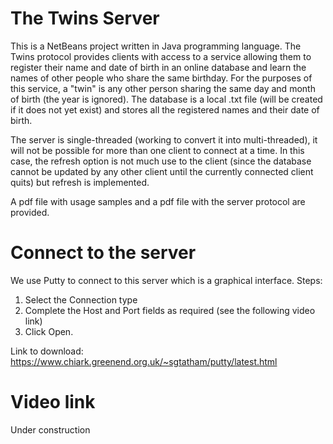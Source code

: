 # The Twins Server
This is a NetBeans project written in Java programming language. The Twins protocol provides clients with access to a service allowing them to register their name and date of birth in an online database and learn the names of other people who share the same birthday. For the purposes of this service, a "twin" is any other person sharing the same day and month of birth (the year is ignored). The database is a local .txt file (will be created if it does not yet exist) and stores all the registered names and their date of birth.

The server is single-threaded (working to convert it into multi-threaded), it will not be possible for more than one client to connect at a time. In this case, the refresh option is not much use to the client (since the database cannot be updated by any other client until the currently connected client quits) but refresh is implemented.

A pdf file with usage samples and a pdf file with the server protocol are provided.

# Connect to the server
We use Putty to connect to this server which is a graphical interface. Steps: 
1. Select the Connection type
2. Complete the Host and Port fields as required (see the following video link)
3. Click Open.

Link to download: https://www.chiark.greenend.org.uk/~sgtatham/putty/latest.html

# Video link
Under construction
